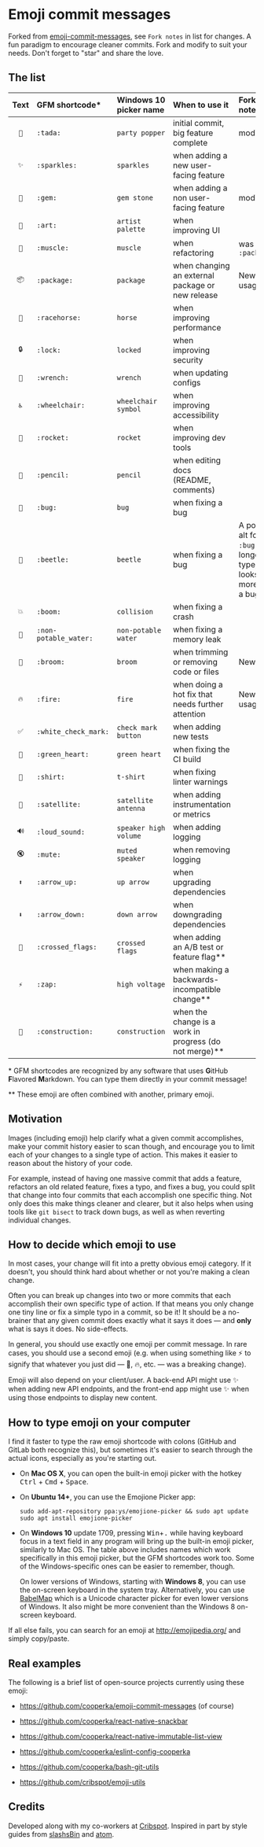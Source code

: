 # Emoji commit messages

Forked from [emoji-commit-messages](https://github.com/cooperka/emoji-commit-messages), see `Fork notes` in list for changes.
A fun paradigm to encourage cleaner commits.
Fork and modify to suit your needs. Don't forget to "star" and share the love.

## The list

| Text | GFM shortcode* | Windows 10 picker name | When to use it | Fork notes |
|:--:|:--------- |:-------------- |:-------------- |:-------------- |
| `🎉` | `:tada:` | `party popper` | initial commit, big feature complete | modified |
| `✨` | `:sparkles:` | `sparkles` | when adding a new user-facing feature ||
| `💎` | `:gem:` | `gem stone` | when adding a non user-facing feature | modified |
| `🎨` | `:art:` | `artist palette` | when improving UI ||
| `💪` | `:muscle:` | `muscle` | when refactoring | was `:package:`|
| `📦` | `:package:` | `package` | when changing an external package or new release| New usage |
| `🐎` | `:racehorse:` | `horse` | when improving performance ||
| `🔒` | `:lock:` | `locked` | when improving security ||
| `🔧` | `:wrench:` | `wrench` | when updating configs ||
| `♿` | `:wheelchair:` | `wheelchair symbol` |  when improving accessibility ||
| `🚀` | `:rocket:` | `rocket` | when improving dev tools ||
| `📝` | `:pencil:` | `pencil` | when editing docs (README, comments) ||
| `🐛` | `:bug:` | `bug` | when fixing a bug ||
| `🐞` | `:beetle:` | `beetle` | when fixing a bug | A popular alt for `:bug:`, longer to type, but looks more like a bug |
| `💥` | `:boom:` | `collision` | when fixing a crash ||
| `🚱` | `:non-potable_water:` | `non-potable water` | when fixing a memory leak ||
| `🧹` | `:broom:` | `broom` | when trimming or removing code or files | New! |
| `🔥` | `:fire:` | `fire` | when doing a hot fix that needs further attention | New usage |
| `✅` | `:white_check_mark:` | `check mark button` | when adding new tests ||
| `💚` | `:green_heart:` | `green heart` | when fixing the CI build ||
| `👕` | `:shirt:` | `t-shirt` | when fixing linter warnings ||
| `📡` | `:satellite:` | `satellite antenna` | when adding instrumentation or metrics ||
| `🔊` | `:loud_sound:` | `speaker high volume` | when adding logging ||
| `🔇` | `:mute:` | `muted speaker` | when removing logging ||
| `⬆` | `:arrow_up:` | `up arrow` | when upgrading dependencies ||
| `⬇` | `:arrow_down:` | `down arrow` | when downgrading dependencies ||
| `🎌` | `:crossed_flags:` | `crossed flags` | when adding an A/B test or feature flag** ||
| `⚡` | `:zap:` | `high voltage` | when making a backwards-incompatible change** ||
| `🚧` | `:construction:` | `construction` | when the change is a work in progress (do not merge)** ||

\* GFM shortcodes are recognized by any software that uses **G**itHub **F**lavored **M**arkdown. You can type them directly in your commit message!

\** These emoji are often combined with another, primary emoji.

## Motivation

Images (including emoji) help clarify what a given commit accomplishes,
make your commit history easier to scan though, and encourage you
to limit each of your changes to a single type of action.
This makes it easier to reason about the history of your code.

For example, instead of having one massive commit that adds a feature,
refactors an old related feature, fixes a typo, and fixes a bug,
you could split that change into four commits that each accomplish
one specific thing. Not only does this make things cleaner and clearer,
but it also helps when using tools like `git bisect` to track down bugs,
as well as when reverting individual changes.

## How to decide which emoji to use

In most cases, your change will fit into a pretty obvious emoji category. If it doesn't, you should think hard about whether or not you're making a clean change.

Often you can break up changes into two or more commits that each accomplish their own specific type of action. If that means you only change one tiny line or fix a simple typo in a commit, so be it! It should be a no-brainer that any given commit does exactly what it says it does — and **only** what is says it does. No side-effects.

In general, you should use exactly one emoji per commit message. In rare cases, you should use a second emoji (e.g. when using something like :zap: to signify that whatever you just did — :bug:, :fire:, etc. — was a breaking change).

Emoji will also depend on your client/user. A back-end API might use :sparkles: when adding new API endpoints, and the front-end app might use :sparkles: when using those endpoints to display new content.

## How to type emoji on your computer

I find it faster to type the raw emoji shortcode with colons (GitHub and GitLab both recognize this), but sometimes it's easier to search through the actual icons, especially as you're starting out.

- On **Mac OS X**, you can open the built-in emoji picker with the hotkey <kbd>Ctrl</kbd> + <kbd>Cmd</kbd> + <kbd>Space</kbd>.

- On **Ubuntu 14+**, you can use the Emojione Picker app:

    ```console
    sudo add-apt-repository ppa:ys/emojione-picker && sudo apt update
    sudo apt install emojione-picker
    ```

- On **Windows 10** update 1709, pressing <kbd>Win</kbd>+<kbd>.</kbd> while having keyboard focus in a text field in any program will bring up the built-in emoji picker, similarly to Mac OS. The table above includes names which work specifically in this emoji picker, but the GFM shortcodes work too. Some of the Windows-specific ones can be easier to remember, though.

  On lower versions of Windows, starting with **Windows 8**, you can use the on-screen keyboard in the system tray. Alternatively, you can use [BabelMap] which is a Unicode character picker for even lower versions of Windows. It also might be more convenient than the Windows 8 on-screen keyboard.

If all else fails, you can search for an emoji at <http://emojipedia.org/> and simply copy/paste.

## Real examples

The following is a brief list of open-source projects currently using these emoji:

- https://github.com/cooperka/emoji-commit-messages (of course)

- https://github.com/cooperka/react-native-snackbar

- https://github.com/cooperka/react-native-immutable-list-view

- https://github.com/cooperka/eslint-config-cooperka

- https://github.com/cooperka/bash-git-utils

- https://github.com/cribspot/emoji-utils

## Credits

Developed along with my co-workers at [Cribspot](https://www.cribspot.com/). Inspired in part by style guides from [slashsBin](https://github.com/slashsBin/styleguide-git-commit-message#suggested-emojis) and [atom](https://github.com/atom/atom/blob/master/CONTRIBUTING.md#git-commit-messages).

[BabelMap]: https://www.babelstone.co.uk/Software/BabelMap.html
